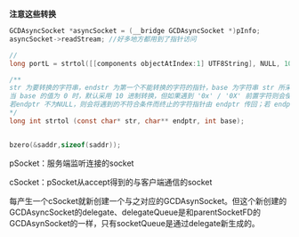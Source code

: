

**注意这些转换** 

```objective-c
GCDAsyncSocket *asyncSocket = (__bridge GCDAsyncSocket *)pInfo;
asyncSocket->readStream; //好多地方都用到了指针访问
```





```objective-c
// 
long portL = strtol([[components objectAtIndex:1] UTF8String], NULL, 10);

/**
str 为要转换的字符串，endstr 为第一个不能转换的字符的指针，base 为字符串 str 所采用的进制，参数 base 范围从2 至36，或0。参数base 代表 str 采用的进制方式，如base 值为10 则采用10 进制，若base 值为16 则采用16 进制等。两点注意：
当 base 的值为 0 时，默认采用 10 进制转换，但如果遇到 '0x' / '0X' 前置字符则会使用 16 进制转换，遇到 '0' 前置字符则会使用 8 进制转换。
若endptr 不为NULL，则会将遇到的不符合条件而终止的字符指针由 endptr 传回；若 endptr 为 NULL，则表示该参数无效，或不使用该参数。
*/
long int strtol (const char* str, char** endptr, int base);


bzero(&saddr,sizeof(saddr)); 
```



pSocket：服务端监听连接的socket

cSocket：pSocket从accept得到的与客户端通信的socket

每产生一个cSocket就新创建一个与之对应的GCDAsynSocket。但这个新创建的GCDAsyncSocket的delegate、delegateQueue是和parentSocketFD的GCDAsynSocket的一样，只有socketQueue是通过delegate新生成的。
